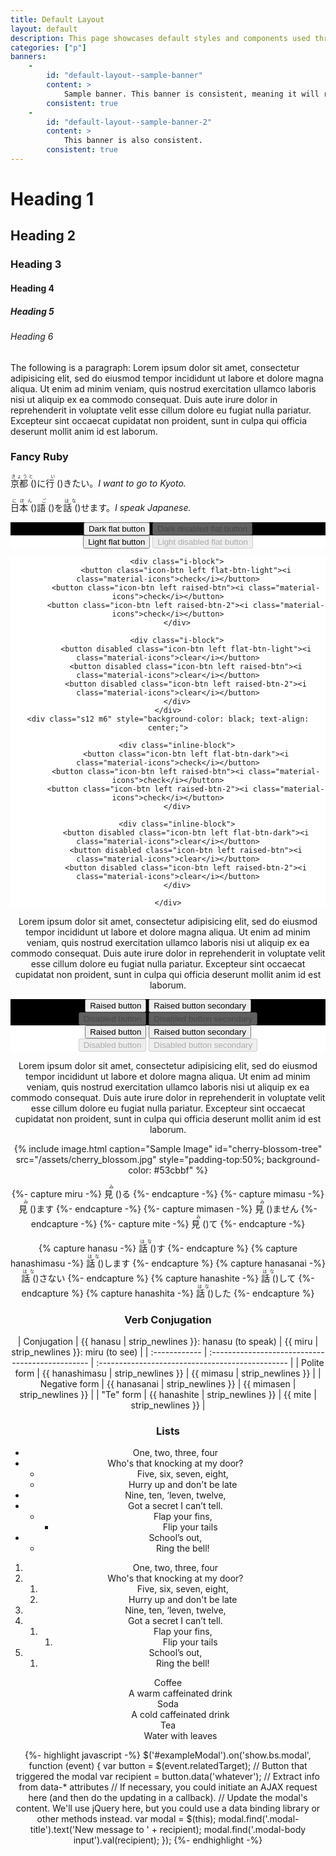 ```yaml
---
title: Default Layout
layout: default
description: This page showcases default styles and components used throughout this site, all of which are mobile-first and work without JavaScript.
categories: ["p"]
banners:
    -
        id: "default-layout--sample-banner"
        content: >
            Sample banner. This banner is consistent, meaning it will reappear on refresh
        consistent: true
    -
        id: "default-layout--sample-banner-2"
        content: >
            This banner is also consistent.
        consistent: true
---
```


# Heading 1
## Heading 2
### Heading 3
#### Heading 4
##### Heading 5
###### Heading 6

The following is a paragraph: Lorem ipsum dolor sit amet, consectetur adipisicing elit, sed do eiusmod tempor incididunt ut labore et dolore magna aliqua. Ut enim ad minim veniam, quis nostrud exercitation ullamco laboris nisi ut aliquip ex ea commodo consequat. Duis aute irure dolor in reprehenderit in voluptate velit esse cillum dolore eu fugiat nulla pariatur. Excepteur sint occaecat cupidatat non proident, sunt in culpa qui officia deserunt mollit anim id est laborum.

### Fancy Ruby
<p class="ruby-group"><!--
---><span class="ruby tooltip" data-tooltip="Kyōto ni ikitai." lang="ja"><!--
    ---><ruby>京都<span class="sr-only">&nbsp;(</span><rt>きょうと</rt><span class="sr-only">)</span></ruby><!--
    --->に<!--
    ---><ruby>行<span class="sr-only">&nbsp;(</span><rt>い</rt><span class="sr-only">)</span></ruby><!--
    --->きたい。<!--
---></span><!--
---><em>I want to go to Kyoto.</em>
</p>
<p class="ruby-group"><!--
---><span class="ruby tooltip" data-tooltip="Nihongo o hanasemasu." lang="ja"><!--
    ---><ruby>日本<span class="sr-only">&nbsp;(</span><rt>にほん</rt><span class="sr-only">)</span></ruby><!--
    ---><ruby>語<span class="sr-only">&nbsp;(</span><rt>ご</rt><span class="sr-only">)</span></ruby><!--
    --->を<!--
    ---><ruby>話<span class="sr-only">&nbsp;(</span><rt>はな</rt><span class="sr-only">)</span></ruby><!--
    --->せます。<!--
---></span><!--
---><em>I speak Japanese.</em>
</p>

<div class="grid" style="text-align: center;">
    <div class="s6" style="background-color: black;">
        <button class="flat-btn-dark">Dark flat button</button>
        <button class="flat-btn-dark" disabled>Dark disabled flat button</button>
    </div>
    <div class="s6" style="background-color: white;">
        <button class="flat-btn-light">Light flat button</button>
        <button class="flat-btn-light" disabled>Light disabled flat button</button>
    </div>
    <div class="s12 m6" style="background-color: white; text-align: center;">

        <div class="i-block">
            <button class="icon-btn left flat-btn-light"><i class="material-icons">check</i></button>
            <button class="icon-btn left raised-btn"><i class="material-icons">check</i></button>
            <button class="icon-btn left raised-btn-2"><i class="material-icons">check</i></button>
        </div>

        <div class="i-block">
            <button disabled class="icon-btn left flat-btn-light"><i class="material-icons">clear</i></button>
            <button disabled class="icon-btn left raised-btn"><i class="material-icons">clear</i></button>
            <button disabled class="icon-btn left raised-btn-2"><i class="material-icons">clear</i></button>
        </div>
    </div>
    <div class="s12 m6" style="background-color: black; text-align: center;">

        <div class="inline-block">
            <button class="icon-btn left flat-btn-dark"><i class="material-icons">check</i></button>
            <button class="icon-btn left raised-btn"><i class="material-icons">check</i></button>
            <button class="icon-btn left raised-btn-2"><i class="material-icons">check</i></button>
        </div>

        <div class="inline-block">
            <button disabled class="icon-btn left flat-btn-dark"><i class="material-icons">clear</i></button>
            <button disabled class="icon-btn left raised-btn"><i class="material-icons">clear</i></button>
            <button disabled class="icon-btn left raised-btn-2"><i class="material-icons">clear</i></button>
        </div>

    </div>
</div>



Lorem ipsum dolor sit amet, consectetur adipisicing elit, sed do eiusmod tempor incididunt ut labore et dolore magna aliqua. Ut enim ad minim veniam, quis nostrud exercitation ullamco laboris nisi ut aliquip ex ea commodo consequat. Duis aute irure dolor in reprehenderit in voluptate velit esse cillum dolore eu fugiat nulla pariatur. Excepteur sint occaecat cupidatat non proident, sunt in culpa qui officia deserunt mollit anim id est laborum.

<div class="grid" style="text-align: center">
    <div class="s6" style="background-color: black;">
        <button class="raised-btn">Raised button</button>
        <button class="raised-btn-2">Raised button secondary</button><br>
        <button class="raised-btn" disabled>Disabled button</button>
        <button class="raised-btn-2" disabled>Disabled button secondary</button>
    </div>
    <div class="s6" style="background-color: white;">
        <button class="raised-btn">Raised button</button>
        <button class="raised-btn-2">Raised button secondary</button><br>
        <button class="raised-btn" disabled>Disabled button</button>
        <button class="raised-btn-2" disabled>Disabled button secondary</button>
    </div>
</div>



Lorem ipsum dolor sit amet, consectetur adipisicing elit, sed do eiusmod tempor incididunt ut labore et dolore magna aliqua. Ut enim ad minim veniam, quis nostrud exercitation ullamco laboris nisi ut aliquip ex ea commodo consequat. Duis aute irure dolor in reprehenderit in voluptate velit esse cillum dolore eu fugiat nulla pariatur. Excepteur sint occaecat cupidatat non proident, sunt in culpa qui officia deserunt mollit anim id est laborum.


{% include image.html
    caption="Sample Image"
    id="cherry-blossom-tree"
    src="/assets/cherry_blossom.jpg"
    style="padding-top:50%; background-color: #53cbbf" %}



{%- capture miru -%}
    <span class="ruby tooltip" data-tooltip="miru" lang="ja"><!--
        ---><ruby>見<span class="sr-only">&nbsp;(</span><rt>み</rt><span class="sr-only">)</span></ruby>る<!--
---></span>
{%- endcapture -%}
{%- capture mimasu -%}
    <span class="ruby tooltip" data-tooltip="mimasu" lang="ja"><!--
    ---><ruby>見<span class="sr-only">&nbsp;(</span><rt>み</rt><span class="sr-only">)</span></ruby>ます<!--
---></span>
{%- endcapture -%}
{%- capture mimasen -%}
    <span class="ruby tooltip" data-tooltip="mimasen" lang="ja"><!--
    ---><ruby>見<span class="sr-only">&nbsp;(</span><rt>み</rt><span class="sr-only">)</span></ruby>ません<!--
---></span>
{%- endcapture -%}
{%- capture mite -%}
    <span class="ruby tooltip" data-tooltip="mite" lang="ja"><!--
    ---><ruby>見<span class="sr-only">&nbsp;(</span><rt>み</rt><span class="sr-only">)</span></ruby>て<!--
---></span>
{%- endcapture -%}

{% capture hanasu -%}
    <span class="ruby tooltip" data-tooltip="hanasu" lang="ja"><!--
    ---><ruby>話<span class="sr-only">&nbsp;(</span><rt>はな</rt><span class="sr-only">)</span></ruby>す<!--
---></span>
{%- endcapture %}
{% capture hanashimasu -%}
    <span class="ruby tooltip" data-tooltip="hanashimasu" lang="ja"><!--
    ---><ruby>話<span class="sr-only">&nbsp;(</span><rt>はな</rt><span class="sr-only">)</span></ruby>します<!--
---></span>
{%- endcapture %}
{% capture hanasanai -%}
    <span class="ruby tooltip" data-tooltip="hanasanai" lang="ja"><!--
    ---><ruby>話<span class="sr-only">&nbsp;(</span><rt>はな</rt><span class="sr-only">)</span></ruby>さない<!--
---></span>
{%- endcapture %}
{% capture hanashite -%}
    <span class="ruby tooltip" data-tooltip="hanashite" lang="ja"><!--
    ---><ruby>話<span class="sr-only">&nbsp;(</span><rt>はな</rt><span class="sr-only">)</span></ruby>して<!--
---></span>
{%- endcapture %}
{% capture hanashita -%}
    <span class="ruby tooltip" data-tooltip="hanashita" lang="ja"><!--
    ---><ruby>話<span class="sr-only">&nbsp;(</span><rt>はな</rt><span class="sr-only">)</span></ruby>した<!--
---></span>
{%- endcapture %}



### Verb Conjugation

| Conjugation   | {{ hanasu | strip_newlines }}: hanasu (to speak) | {{ miru | strip_newlines }}: miru (to see) |
| :------------ | :----------------------------------------------- | :----------------------------------------------- |
| Polite form   | {{ hanashimasu | strip_newlines }}               | {{ mimasu | strip_newlines }} |
| Negative form | {{ hanasanai | strip_newlines }}                 | {{ mimasen | strip_newlines }} |
| "Te" form     | {{ hanashite | strip_newlines }}                 | {{ mite | strip_newlines }} |


### Lists

* One, two, three, four
* Who's that knocking at my door?
    * Five, six, seven, eight,
    * Hurry up and don't be late
* Nine, ten, ‘leven, twelve,
* Got a secret I can’t tell.
    * Flap your fins,
        * Flip your tails
* School’s out,
    * Ring the bell!


1. One, two, three, four
2. Who's that knocking at my door?
    1. Five, six, seven, eight,
    2. Hurry up and don't be late
3. Nine, ten, ‘leven, twelve,
4. Got a secret I can’t tell.
    1. Flap your fins,
        1. Flip your tails
5. School’s out,
    1. Ring the bell!


<dl>
    <dt>Coffee</dt>
    <dd>A warm caffeinated drink</dd>
    <dt>Soda</dt>
    <dd>A cold caffeinated drink</dd>
    <dt>Tea</dt>
    <dd>Water with leaves</dd>
</dl>


<link rel="stylesheet" href="/styles/syntax.css">

{%- highlight javascript -%}
$('#exampleModal').on('show.bs.modal', function (event) {
    var button = $(event.relatedTarget); // Button that triggered the modal
    var recipient = button.data('whatever'); // Extract info from data-* attributes
    // If necessary, you could initiate an AJAX request here (and then do the updating in a callback).
    // Update the modal's content. We'll use jQuery here, but you could use a data binding library or other methods instead.
    var modal = $(this);
    modal.find('.modal-title').text('New message to ' + recipient);
    modal.find('.modal-body input').val(recipient);
});
{%- endhighlight -%}
